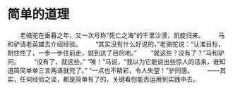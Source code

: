# 简单的道理
　　老骆驼在垂暮之年，又一次号称“死亡之海”的千里沙漠，凯旋归来。 
　　马和驴请老英雄去介绍经验。 
　　“其实没有什么好说的，”老骆驼说：“认准目标，耐住性了，一步一步往前走，就到达了目的地。” 
　　“就这些？没有了？”马和驴问。 
　　“没有了，就这些。” 
“唉！”马说，“我以为它能说出些惊人的话来，谁知道简简单单三言两语就完了。” 
“一点也不精彩，令人失望！”驴同感。 
　　——其实，任何经验之谈，都是简单有了的，关键看你能否运用到实践中去。
 